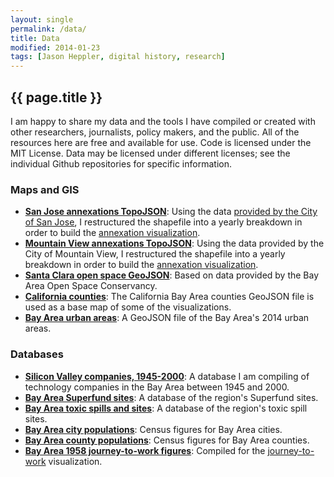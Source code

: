 ```yaml
---
layout: single
permalink: /data/
title: Data
modified: 2014-01-23
tags: [Jason Heppler, digital history, research]
---
```


## {{ page.title }}

I am happy to share my data and the tools I have compiled or created with other researchers, journalists, policy makers, and the public. All of the resources here are free and available for use. Code is licensed under the MIT License. Data may be licensed under different licenses; see the individual Github repositories for specific information.

### Maps and GIS

- **[San Jose annexations TopoJSON](https://github.com/hepplerj/machinesvalley/tree/gh-pages/data-files/sv-annexations/sj_annex_full.json)**: Using the data [provided by the City of San Jose](http://www.sanjoseca.gov/index.aspx?NID=3308), I restructured the shapefile into a yearly breakdown in order to build the [annexation visualization](/visualizations/sanjose/).
- **[Mountain View annexations TopoJSON](https://github.com/hepplerj/machinesvalley/tree/gh-pages/data-files/sv-annexations/mountainview.json)**: Using the data provided by the City of Mountain View, I restructured the shapefile into a yearly breakdown in order to build the [annexation visualization](/visualizations/mountainview/).
- **[Santa Clara open space GeoJSON](https://github.com/hepplerj/machinesvalley/tree/gh-pages/data-files/ca-openspace/openspace_santaclara.json)**: Based on data provided by the Bay Area Open Space Conservancy.
- **[California counties](https://github.com/hepplerj/machinesvalley/tree/gh-pages/data-files/ca-counties/ca_counties.json)**: The California Bay Area counties GeoJSON file is used as a base map of some of the visualizations.
- **[Bay Area urban areas](https://github.com/hepplerj/machinesvalley/tree/gh-pages/data-files/sv-urban/urban_areas_out.json)**: A GeoJSON file of the Bay Area's 2014 urban areas.

### Databases

- **[Silicon Valley companies, 1945-2000](https://github.com/hepplerj/machinesvalley/tree/gh-pages/data-files/sv-companies/sv_companies.csv)**: A database I am compiling of technology companies in the Bay Area between 1945 and 2000.
- **[Bay Area Superfund sites](https://github.com/hepplerj/machinesvalley/tree/gh-pages/data-files/ca-pollution/ca_superfund.csv)**: A database of the region's Superfund sites.
- **[Bay Area toxic spills and sites](https://github.com/hepplerj/machinesvalley/tree/gh-pages/data-files/ca-pollution/ca_toxic_sites.csv)**: A database of the region's toxic spill sites.
- **[Bay Area city populations](https://github.com/hepplerj/machinesvalley/tree/gh-pages/data-files/census-population/pop_cities.csv)**: Census figures for Bay Area cities.
- **[Bay Area county populations](https://github.com/hepplerj/machinesvalley/tree/gh-pages/data-files/census-population/population_bay_area.csv)**: Census figures for Bay Area counties.
- **[Bay Area 1958 journey-to-work
figures](https://github.com/hepplerj/machinesvalley/tree/gh-pages/data-files/sv-traffic/traffic.csv)**: Compiled for the [journey-to-work](/visualizations/traffic/) visualization.
